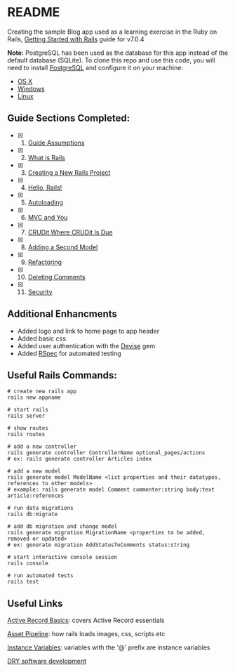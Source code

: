 # README

Creating the sample Blog app used as a learning exercise in the  Ruby on Rails, [Getting Started with Rails](https://guides.rubyonrails.org/getting_started.html) guide for v7.0.4

**Note:** PostgreSQL has been used as the database for this app instead of the default database (SQLite). To clone this repo and use this code, you will need to install [PostgreSQL](https://www.postgresql.org/download/) and configure it on your machine:
- [OS X](https://www.digitalocean.com/community/tutorials/how-to-use-postgresql-with-your-ruby-on-rails-application-on-macos)
- [Windows](https://www.postgresqltutorial.com/postgresql-getting-started/install-postgresql/)
- [Linux](https://www.postgresqltutorial.com/postgresql-getting-started/install-postgresql-linux/)

## Guide Sections Completed:

- [x] 1. [Guide Assumptions](https://guides.rubyonrails.org/getting_started.html#guide-assumptions)
- [x] 2. [What is Rails](https://guides.rubyonrails.org/getting_started.html#what-is-rails-questionmark)
- [x] 3. [Creating a New Rails Project](https://guides.rubyonrails.org/getting_started.html#creating-a-new-rails-project)
- [x] 4. [Hello, Rails!](https://guides.rubyonrails.org/getting_started.html#hello-rails-bang)
- [x] 5. [Autoloading](https://guides.rubyonrails.org/getting_started.html#autoloading)
- [x] 6. [MVC and You](https://guides.rubyonrails.org/getting_started.html#mvc-and-you)
- [x] 7. [CRUDit Where CRUDit Is Due](https://guides.rubyonrails.org/getting_started.html#crudit-where-crudit-is-due)
- [x] 8. [Adding a Second Model](https://guides.rubyonrails.org/getting_started.html#adding-a-second-model)
- [x] 9. [Refactoring](https://guides.rubyonrails.org/getting_started.html#refactoring)
- [x] 10. [Deleting Comments](https://guides.rubyonrails.org/getting_started.html#deleting-comments)
- [x] 11. [Security](https://guides.rubyonrails.org/getting_started.html#security)

## Additional Enhancments
- Added logo and link to home page to app header
- Added basic css
- Added user authentication with the [Devise](https://github.com/heartcombo/devise) gem
- Added [RSpec](https://rspec.info/documentation/5.0/rspec-rails/) for automated testing

## Useful Rails Commands:
```
# create new rails app
rails new appname

# start rails
rails server

# show routes
rails routes

# add a new controller
rails generate controller ControllerName optional_pages/actions
# ex: rails generate controller Articles index

# add a new model
rails generate model ModelName <list properties and their datatypes, references to other models>
# example: rails generate model Comment commenter:string body:text article:references

# run data migrations
rails db:migrate

# add db migration and change model
rails generate migration MigrationName <properties to be added, removed or updated>
# ex: generate migration AddStatusToComments status:string

# start interactive console session
rails console

# run automated tests
rails test
```

## Useful Links

[Active Record Basics](https://guides.rubyonrails.org/active_record_basics.html): covers Active Record essentials

[Asset Pipeline](https://guides.rubyonrails.org/asset_pipeline.html): how rails loads images, css, scripts etc

[Instance Variables](https://www.rubyguides.com/2019/07/ruby-instance-variables/): variables with the '@' prefix are instance variables

[DRY software development](https://medium.com/0xcode/dry-dont-repeat-yourself-avoiding-redundancy-in-software-programming-e264ec97276e)